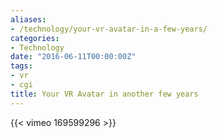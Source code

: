 ```yaml
---
aliases:
- /technology/your-vr-avatar-in-a-few-years/
categories:
- Technology
date: "2016-06-11T00:00:00Z"
tags:
- vr
- cgi
title: Your VR Avatar in another few years
---
```


{{< vimeo 169599296 >}}